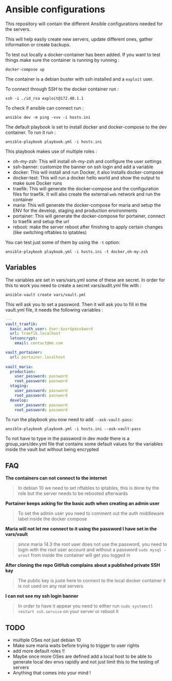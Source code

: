 # Ansible configurations

This repository will contain the different Ansible configurations needed for the servers.

This will help easily create new servers, update different ones, gather information or create backups.

To test out locally a docker-container has been added. If you want to test things make sure the container is running by running :

`docker-compose up`

The container is a debian buster with ssh installed and a `exploit` user.

To connect through SSH to the docker container run :

`ssh -i ./id_rsa exploit@172.40.1.1`

To check if ansible can connect run :

`ansible dev -m ping -vvv -i hosts.ini`

The default playbook is set to install docker and docker-compose to the dev container. To run it run :

`ansible-playbook playbook.yml -i hosts.ini`

This playbook makes use of multiple roles :
- oh-my-zsh: This will install oh-my-zsh and configure the user settings
- ssh-banner: customize the banner on ssh login and add a variable
- docker: This will install and run Docker, it also installs docker-compose
- docker-test: This will run a docker hello world and show the output to make sure Docker runs
- traefik: This will generate the docker-compose and the configuration files for traefik. It will also create the external `web` network and run the container
- maria: This will generate the docker-compose for maria and setup the ENV for the develop, staging and production environments
- portainer: This will generate the docker-compose for portainer, connect to traefik and setup the url
- reboot: make the server reboot after finishing to apply certain changes (like switching nftables to iptables)

You can test just some of them by using the `-t` option:

`ansible-playbook playbook.yml -i hosts.ini -t docker,oh-my-zsh`

## Variables

The variables are set in vars/vars.yml some of these are secret. In order for this to work you need to create a secret vars/audit.yml file with :

`ansible-vault create vars/vault.yml`

This will ask you to set a password. Then it will ask you to fill in the vault.yml file, it needs the following variables :

```yaml
---
vault_traefik:
  basic_auth_user: User:$usr$pass$word
  url: traefik.localhost
  letsencrypt:
    email: contact@me.com

vault_portainer:
  url: portainer.localhost
 
vault_maria:
  production:
    user_password: password
    root_password: password
  staging:
    user_password: password
    root_password: password
  develop:
    user_password: password
    root_password: password 
```

To run the playbook you now need to add `--ask-vault-pass`:

`ansible-playbook playbook.yml -i hosts.ini --ask-vault-pass`

To not have to type in the password in dev mode there is a group_vars/dev.yml file that contains some default values for the variables inside the vault but without being encrypted

## FAQ

**The containers can not connect to the internet**
> In debian 10 we need to set nftables to iptables, this is done by the role but the server needs to be rebooted afterwards

**Portainer keeps asking for the basic auth when creating an admin user**
> To set the admin user you need to comment out the auth middleware label inside the docker compose

**Maria will not let me connect to it using the password I have set in the vars/vault**
> since maria 14.3 the root user does not use the password, you need to login with the root user account and without a password
> `sudo mysql -uroot` from inside the container will get you logged in

**After cloning the repo GitHub complains about a published private SSH kay**
> The public key is juste here to connect to the local docker container it is not used on any real servers

**I can not see my ssh login banner**
> In order to have it appear you need to either run `sudo systemctl restart ssh.service` on your server or reboot it

## TODO

- multiple OSes not just debian 10
- Make sure maria waits before trying to trigger to user rights
- add more default roles !!
- Maybe once more OSes are defined add a local host to be able to generate local dev envs rapidly and not just limit this to the testing of servers
- Anything that comes into your mind !
 

